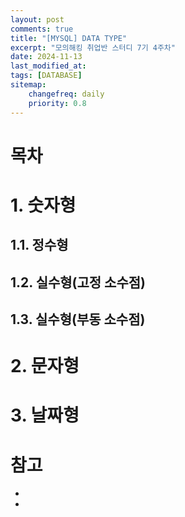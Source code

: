 ```yaml
---
layout: post
comments: true
title: "[MYSQL] DATA TYPE"
excerpt: "모의해킹 취업반 스터디 7기 4주차"
date: 2024-11-13
last_modified_at: 
tags: [DATABASE]
sitemap:
    changefreq: daily
    priority: 0.8
---
```


# 목차

# 1. 숫자형
## 1.1. 정수형

## 1.2. 실수형(고정 소수점)

## 1.3. 실수형(부동 소수점)

# 2. 문자형

# 3. 날짜형

# 참고
* [](https://devdhjo.github.io/mysql/2020/01/30/database-mysql-003.html)
* [](https://inpa.tistory.com/entry/MYSQL-%F0%9F%93%9A-%EC%9E%90%EB%A3%8C%ED%98%95-%ED%83%80%EC%9E%85-%EC%A2%85%EB%A5%98-%EC%A0%95%EB%A6%AC)